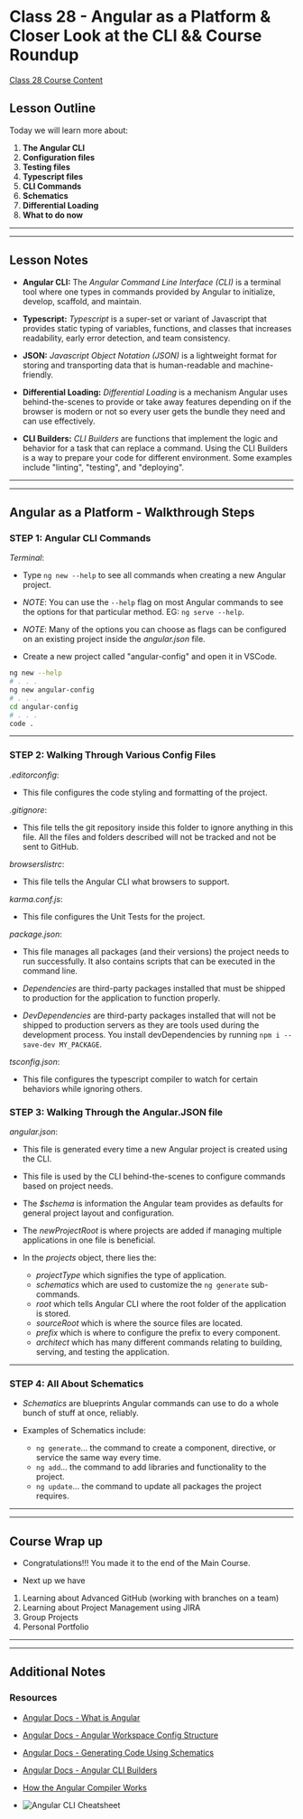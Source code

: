 # Class 28 - Angular as a Platform & Closer Look at the CLI && Course Roundup

[Class 28 Course Content](https://pro.academind.com/courses/765847/lectures/13906852)

## Lesson Outline

Today we will learn more about:

1. **The Angular CLI**
2. **Configuration files**
3. **Testing files**
4. **Typescript files**
5. **CLI Commands**
6. **Schematics**
7. **Differential Loading**
8. **What to do now**

---

---

## Lesson Notes

- **Angular CLI:** The _Angular Command Line Interface (CLI)_ is a terminal tool where one types in commands provided by Angular to initialize, develop, scaffold, and maintain.

- **Typescript:** _Typescript_ is a super-set or variant of Javascript that provides static typing of variables, functions, and classes that increases readability, early error detection, and team consistency.

- **JSON:** _Javascript Object Notation (JSON)_ is a lightweight format for storing and transporting data that is human-readable and machine-friendly.

- **Differential Loading:** _Differential Loading_ is a mechanism Angular uses behind-the-scenes to provide or take away features depending on if the browser is modern or not so every user gets the bundle they need and can use effectively.

- **CLI Builders:** _CLI Builders_ are functions that implement the logic and behavior for a task that can replace a command. Using the CLI Builders is a way to prepare your code for different environment. Some examples include "linting", "testing", and "deploying".

---

---

## Angular as a Platform - Walkthrough Steps

### STEP 1: Angular CLI Commands

_Terminal_:

- Type `ng new --help` to see all commands when creating a new Angular project.

- _NOTE_: You can use the `--help` flag on most Angular commands to see the options for that particular method. EG: `ng serve --help`.

- _NOTE_: Many of the options you can choose as flags can be configured on an existing project inside the _angular.json_ file.

- Create a new project called "angular-config" and open it in VSCode.

```zsh
ng new --help
# . . .
ng new angular-config
# . . .
cd angular-config
# . . .
code .
```

---

### STEP 2: Walking Through Various Config Files

_.editorconfig_:

- This file configures the code styling and formatting of the project.

_.gitignore_:

- This file tells the git repository inside this folder to ignore anything in this file. All the files and folders described will not be tracked and not be sent to GitHub.

_browserslistrc_:

- This file tells the Angular CLI what browsers to support.

_karma.conf.js_:

- This file configures the Unit Tests for the project.

_package.json_:

- This file manages all packages (and their versions) the project needs to run successfully. It also contains scripts that can be executed in the command line.

- _Dependencies_ are third-party packages installed that must be shipped to production for the application to function properly.

- _DevDependencies_ are third-party packages installed that will not be shipped to production servers as they are tools used during the development process. You install devDependencies by running `npm i --save-dev MY_PACKAGE`.

_tsconfig.json_:

- This file configures the typescript compiler to watch for certain behaviors while ignoring others.

### STEP 3: Walking Through the Angular.JSON file

_angular.json_:

- This file is generated every time a new Angular project is created using the CLI.

- This file is used by the CLI behind-the-scenes to configure commands based on project needs.

- The _\$schema_ is information the Angular team provides as defaults for general project layout and configuration.

- The _newProjectRoot_ is where projects are added if managing multiple applications in one file is beneficial.

- In the _projects_ object, there lies the:
  - _projectType_ which signifies the type of application.
  - _schematics_ which are used to customize the `ng generate` sub-commands.
  - _root_ which tells Angular CLI where the root folder of the application is stored.
  - _sourceRoot_ which is where the source files are located.
  - _prefix_ which is where to configure the prefix to every component.
  - _architect_ which has many different commands relating to building, serving, and testing the application.

---

### STEP 4: All About Schematics

- _Schematics_ are blueprints Angular commands can use to do a whole bunch of stuff at once, reliably.

- Examples of Schematics include:
  - `ng generate`... the command to create a component, directive, or service the same way every time.
  - `ng add`... the command to add libraries and functionality to the project.
  - `ng update`... the command to update all packages the project requires.

---

---

## Course Wrap up

- Congratulations!!! You made it to the end of the Main Course.

- Next up we have

1. Learning about Advanced GitHub (working with branches on a team)
2. Learning about Project Management using JIRA
3. Group Projects
4. Personal Portfolio

---

---

## Additional Notes

### Resources

- [Angular Docs - What is Angular](https://angular.io/guide/what-is-angular)

- [Angular Docs - Angular Workspace Config Structure](https://angular.io/guide/workspace-config)

- [Angular Docs - Generating Code Using Schematics](https://angular.io/guide/schematics)

- [Angular Docs - Angular CLI Builders](https://angular.io/guide/cli-builder)

- [How the Angular Compiler Works](https://blog.angular.io/how-the-angular-compiler-works-42111f9d2549)

- ![Angular CLI Cheatsheet](./assets/angular-cli-cheat-sheet.webp)
